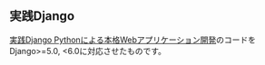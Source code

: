 ## 実践Django
[実践Django Pythonによる本格Webアプリケーション開発](https://www.amazon.co.jp/dp/4798153958/)のコードをDjango>=5.0, <6.0に対応させたものです。
